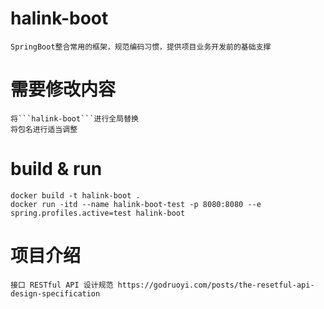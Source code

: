 # halink-boot
    SpringBoot整合常用的框架，规范编码习惯，提供项目业务开发前的基础支撑
# 需要修改内容
    将```halink-boot```进行全局替换
    将包名进行适当调整
# build & run
    docker build -t halink-boot .
    docker run -itd --name halink-boot-test -p 8080:8080 --e spring.profiles.active=test halink-boot

# 项目介绍
    接口 RESTful API 设计规范 https://godruoyi.com/posts/the-resetful-api-design-specification
